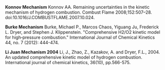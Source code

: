 
**Konnov Mechanism** Konnov AA. Remaining uncertainties in the kinetic mechanism of hydrogen combustion. Combust Flame 2008;152:507–28. doi:10.1016/J.COMBUSTFLAME.2007.10.024.

**Burke Mechanism** Burke, Michael P., Marcos Chaos, Yiguang Ju, Frederick L. Dryer, and Stephen J. Klippenstein. "Comprehensive H2/O2 kinetic model for high‐pressure combustion." International Journal of Chemical Kinetics 44, no. 7 (2012): 444-474.

**Li Juan Mechanism 2004** Li, J., Zhao, Z., Kazakov, A. and Dryer, F.L., 2004. An updated comprehensive kinetic model of hydrogen combustion. International journal of chemical kinetics, 36(10), pp.566-575.
